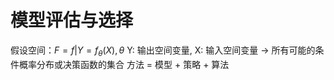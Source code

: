 
# 模型评估与选择
假设空间：$F ={f|Y=f_\theta(X),\theta}$ Y: 输出空间变量, X: 输入空间变量 $\rightarrow$ 所有可能的条件概率分布或决策函数的集合
方法 = 模型 + 策略 + 算法
<!--stackedit_data:
eyJoaXN0b3J5IjpbLTExMDcyNDI2NDIsLTEyODM2MzQ4NjddfQ
==
-->